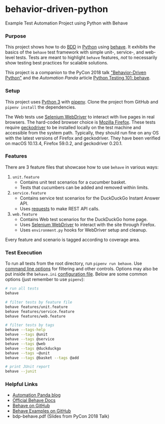 # behavior-driven-python
Example Test Automation Project using Python with Behave

### Purpose
This project shows how to do [BDD](https://automationpanda.com/bdd/)
in [Python](https://automationpanda.com/python/)
using [behave](http://behave.readthedocs.io/en/latest/index.html).
It exhibits the basics of the `behave` test framework
with simple unit-, service-, and web-level tests.
Tests are meant to highlight `behave` features,
*not* to necessarily show testing best practices for scalable solutions.

This project is a companion to the PyCon 2018 talk
["Behavior-Driven Python"](https://us.pycon.org/2018/schedule/presentation/87/)
and the *Automation Panda* article
[Python Testing 101: behave](https://automationpanda.com/2018/05/11/python-testing-101-behave/).

### Setup
This project uses
[Python 3](https://automationpanda.com/2017/02/07/which-version-of-python-should-i-use/)
with
[pipenv](https://automationpanda.com/2018/04/16/pipenv-python-packagement-for-champions/).
Clone the project from GitHub and `pipenv install` the dependencies.

The Web tests use
[Selenium WebDriver](https://www.seleniumhq.org/projects/webdriver/)
to interact with live pages in real browsers.
The hard-coded browser choice is
[Mozilla Firefox](https://www.mozilla.org/en-US/firefox/new/).
These tests require
[geckodriver](https://github.com/mozilla/geckodriver/releases)
to be installed locally on the test machine and accessible from the system path.
Typically, they should run fine on any OS with the latest versions of Firefox and geckodriver.
They have been verified on macOS 10.13.4, Firefox 59.0.2, and geckodriver 0.20.1.

### Features
There are 3 feature files that showcase how to use `behave` in various ways:

1. `unit.feature`
   * Contains unit test scenarios for a cucumber basket.
   * Tests that cucumbers can be added and removed within limits.
2. `service.feature`
   * Contains service test scenarios for the DuckDuckGo Instant Answer API.
   * Uses [requests](http://docs.python-requests.org/) to make REST API calls.
3. `web.feature`
   * Contains Web test scenarios for the DuckDuckGo home page.
   * Uses [Selenium WebDriver](https://www.seleniumhq.org/projects/webdriver/)
     to interact with the site through Firefox.
   * Uses `environment.py` hooks for WebDriver setup and cleanup.

Every feature and scenario is tagged according to coverage area.

### Test Execution
To run all tests from the root directory, run `pipenv run behave`.
Use [command line options](http://behave.readthedocs.io/en/latest/behave.html)
for filtering and other controls.
Options may also be put inside the `behave.ini`
[configuration file](http://behave.readthedocs.io/en/latest/behave.html#configuration-files).
Below are some common options (just remember to use `pipenv`):

```bash
# run all tests
behave

# filter tests by feature file
behave features/unit.feature
behave features/service.feature
behave features/web.feature

# filter tests by tags
behave --tags-help
behave --tags @unit
behave --tags @service
behave --tags @web
behave --tags @duckduckgo
behave --tags ~@unit
behave --tags @basket --tags @add

# print JUnit report
behave --junit
```

### Helpful Links

* [Automation Panda blog](https://automationpanda.com/)
* [Official Behave Docs](https://behave.readthedocs.io/en/latest/)
* [Behave on GitHub](https://github.com/behave/behave)
* [Behave Examples on GitHub](https://github.com/behave/behave.example)
* bdp-behave.pdf (Slides from PyCon 2018 Talk)
